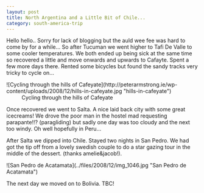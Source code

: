 ```yaml
---
layout: post
title: North Argentina and a Little Bit of Chile...
category: south-america-trip
---
```

Hello hello.. Sorry for lack of blogging but the auld wee fee was hard to come by for a while... So after Tucuman we went higher to Tafi De Valle to some cooler temperatures. We both ended up being sick at the same time so recovered a little and move onwards and upwards to Cafayte. Spent a few more days there. Rented some bicycles but found the sandy tracks very tricky to cycle on...

<div class="mceTemp"><dl class="wp-caption alignnone"><dt class="wp-caption-dt">![Cycling through the hills of Cafeyate](http://peterarmstrong.ie/wp-content/uploads/2008/12/hills-in-cafeyate.jpg "hills-in-cafeyate")</dt><dd class="wp-caption-dd">Cycling through the hills of Cafeyate</dd></dl></div>

Once recovered we went to Salta. A nice laid back city with some great icecreams! We drove the poor man in the hostel mad requesting parapante!!? (paragliding) but sadly one day was too cloudy and the next too windy. Oh well hopefully in Peru...

After Salta we dipped into Chile. Stayed two nights in San Pedro. We had got the tip off from a lovely swedish couple to do a star gazing tour in the middle of the dessert. (thanks amelie&amp;jacob!).
<dl class="wp-caption alignnone"><dt class="wp-caption-dt">![San Pedro de Acatamata](../files/2008/12/img_1046.jpg "San Pedro de Acatamata")</dt></dl>

 The next day we moved on to Bolivia. TBC! 
